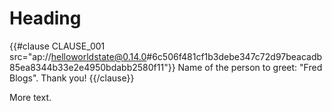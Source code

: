 Heading
====

{{#clause CLAUSE_001 src="ap://helloworldstate@0.14.0#6c506f481cf1b3debe347c72d97beacadb85ea8344b33e2e4950bdabb2580f11"}}
Name of the person to greet: "Fred Blogs".
Thank you!
{{/clause}}

More text.